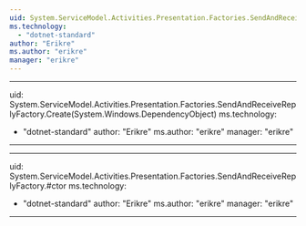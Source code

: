 ```yaml
---
uid: System.ServiceModel.Activities.Presentation.Factories.SendAndReceiveReplyFactory
ms.technology: 
  - "dotnet-standard"
author: "Erikre"
ms.author: "erikre"
manager: "erikre"
---
```


---
uid: System.ServiceModel.Activities.Presentation.Factories.SendAndReceiveReplyFactory.Create(System.Windows.DependencyObject)
ms.technology: 
  - "dotnet-standard"
author: "Erikre"
ms.author: "erikre"
manager: "erikre"
---

---
uid: System.ServiceModel.Activities.Presentation.Factories.SendAndReceiveReplyFactory.#ctor
ms.technology: 
  - "dotnet-standard"
author: "Erikre"
ms.author: "erikre"
manager: "erikre"
---
